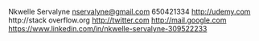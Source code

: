 Nkwelle Servalyne
nservalyne@gmail.com
650421334
http://udemy.com
http://stack overflow.org
http://twitter.com
http://mail.google.com
https://www.linkedin.com/in/nkwelle-servalyne-309522233


<!---
NkwelleServalyne/NkwelleServalyne is a ✨ special ✨ repository because its `README.md` (this file) appears on your GitHub profile.
You can click the Preview link to take a look at your changes.
--->
